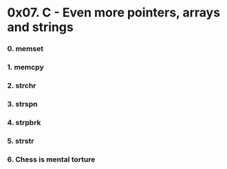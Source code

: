 # 0x07. C - Even more pointers, arrays and strings

### 0. memset

### 1. memcpy

### 2. strchr

### 3. strspn

### 4. strpbrk

### 5. strstr

### 6. Chess is mental torture


